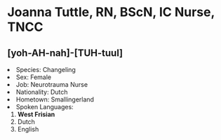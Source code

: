 <h1>Joanna Tuttle, RN, BScN, IC Nurse, TNCC</h1>
<h2>[yoh-AH-nah]-[TUH-tuul]</h2>
<li>Species: Changeling
<li>Sex: Female
<li>Job: Neurotrauma Nurse
<li>Nationality: Dutch
<li>Hometown: Smallingerland
<li>Spoken Languages:
    <ol>
        <li><b>West Frisian</b>
        <li>Dutch
        <li>English
    </ol>